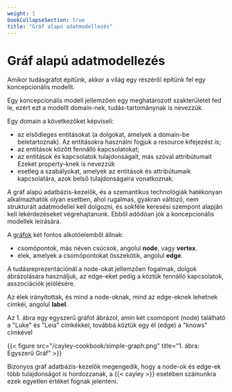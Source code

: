 ```yaml
---
weight: 1
bookCollapseSection: true
title: "Gráf alapú adatmodellezés"
---
```


# Gráf alapú adatmodellezés

Amikor tudásgráfot építünk, akkor a világ egy részéről építünk fel egy koncepcionális modellt.

Egy koncepcionális modell jellemzően egy meghatározott szakterületet fed le, ezért ezt a modellt domain-nek, tudás-tartománynak is nevezzük.

Egy domain a következőket képviseli:

- az elsődleges entitásokat (a dolgokat, amelyek a domain-be beletartoznak). Az entitásokra használni fogjuk a resource kifejezést is;
- az entitások között fennálló kapcsolatokat;
- az entitások és kapcsolatok tulajdonságait, más szóval attribútumait Ezeket property-knek is nevezzük
- esetleg a szabályokat, amelyek az entitások és attribútumaik kapcsolatára, azok belső tulajdonságaira vonatkoznak.

A gráf alapú adatbázis-kezelők, és a szemantikus technológiák hatékonyan alkalmazhatók olyan esetben, ahol rugalmas, gyakran változó, nem strukturált adatmodellel kell dolgozni, és sokféle keresési szempont alapján kell lekérdezéseket végrehajtanunk. Ebből adódóan jók a koncepcionális modellek leírására.

A [gráfok](https://hu.wikipedia.org/wiki/Gr%C3%A1f) két fontos alkotóelemből állnak:
- csomópontok, más néven csúcsok, angolul __node__, vagy __vertex__.
- élek, amelyek a csomópontokat összekötik, angolul __edge__.

A tudásreprezentációnál a node-okat jellemzően fogalmak, dolgok ábrázolására használjuk, az edge-eket pedig a köztük fennálló kapcsolatok, asszociációk jelölésére.

Az élek irányítottak, és mind a node-oknak, mind az edge-eknek lehetnek címkéi, angolul __label__.

Az 1. ábra egy egyszerű gráfot ábrázol, amin két csomópont (node) található a "Luke" és "Leia" címkékkel, továbbá köztük egy él (edge) a "knows" címkével

{{< figure src="/cayley-cookbook/simple-graph.png" title="1. ábra: Egyszerű Gráf" >}}

Bizonyos gráf adatbázis-kezelők megengedik, hogy a node-ok és edge-ek több tulajdonságot is hordozzanak, a {{< cayley >}} esetében számunkra ezek egyetlen értéket fognak jelenteni.

